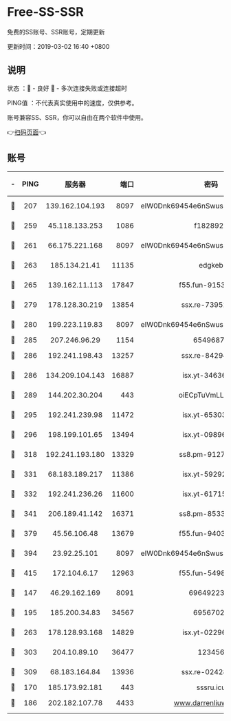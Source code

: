 # Free-SS-SSR

免费的SS账号、SSR账号，定期更新

更新时间：2019-03-02 16:40 +0800

## 说明

状态     ：🙂 - 良好 🙁 - 多次连接失败或连接超时

PING值   ：不代表真实使用中的速度，仅供参考。

账号兼容SS、SSR，你可以自由在两个软件中使用。

👉[扫码页面](https://liesauer.github.io/free-ss-ssr.github.io/)👈

## 账号

|-|PING|服务器|端口|密码|加密方式|区域|
|:----:|:----:|:-----:|-----:|:----:|:----:|:----:|
|🙂|207|139.162.104.193|8097|eIW0Dnk69454e6nSwuspv9DmS201tQ0D|aes-256-cfb|JP|
|🙂|259|45.118.133.253|1086|f1828920|aes-256-cfb|SG|
|🙂|261|66.175.221.168|8097|eIW0Dnk69454e6nSwuspv9DmS201tQ0D|aes-256-cfb|US|
|🙂|263|185.134.21.41|11135|edgkeb|aes-256-cfb|GB|
|🙂|265|139.162.11.113|17847|f55.fun-91530926|aes-256-cfb|SG|
|🙂|279|178.128.30.219|13854|ssx.re-73952571|aes-256-cfb|SG|
|🙂|280|199.223.119.83|8097|eIW0Dnk69454e6nSwuspv9DmS201tQ0D|aes-256-cfb|US|
|🙂|285|207.246.96.29|1154|65496879|chacha20|US|
|🙂|286|192.241.198.43|13257|ssx.re-84294373|aes-256-cfb|US|
|🙂|286|134.209.104.143|16887|isx.yt-34636284|aes-256-cfb|SG|
|🙂|289|144.202.30.204|443|oiECpTuVmLLxk4Ts|aes-256-cfb|US|
|🙂|295|192.241.239.98|11472|isx.yt-65303536|aes-256-cfb|US|
|🙂|296|198.199.101.65|13494|isx.yt-09896411|aes-256-cfb|US|
|🙂|318|192.241.193.180|13329|ss8.pm-91273278|aes-256-cfb|US|
|🙂|331|68.183.189.217|11386|isx.yt-59292721|aes-256-cfb|SG|
|🙂|332|192.241.236.26|11600|isx.yt-61715029|aes-256-cfb|US|
|🙂|341|206.189.41.142|16371|ss8.pm-85330521|aes-256-cfb|SG|
|🙂|379|45.56.106.48|13679|f55.fun-94035018|aes-256-cfb|US|
|🙂|394|23.92.25.101|8097|eIW0Dnk69454e6nSwuspv9DmS201tQ0D|aes-256-cfb|US|
|🙂|415|172.104.6.17|12963|f55.fun-54984893|aes-256-cfb|US|
|🙂|147|46.29.162.169|8091|6964922356|aes-256-cfb|RU|
|🙂|195|185.200.34.83|34567|69567020|aes-256-cfb|US|
|🙂|263|178.128.93.168|14829|isx.yt-02296578|aes-256-cfb|SG|
|🙂|303|204.10.89.10|36477|123456|aes-256-cfb|US|
|🙂|309|68.183.164.84|13936|ssx.re-02428773|aes-256-cfb|US|
|🙁|170|185.173.92.181|443|sssru.icu|rc4-md5|RU|
|🙁|186|202.182.107.78|4433|www.darrenliuwei.com|aes-256-cfb|JP|
